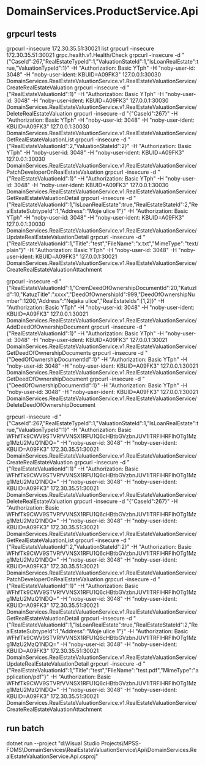 ﻿# DomainServices.ProductService.Api

## grpcurl tests
grpcurl -insecure 172.30.35.51:30021 list
grpcurl -insecure 172.30.35.51:30021 grpc.health.v1.Health/Check
grpcurl -insecure -d "{\"CaseId\":267,\"RealEstateTypeId\":1,\"ValuationStateId\":1,\"IsLoanRealEstate\":true,\"ValuationTypeId\":1}" -H "Authorization: Basic YTph" -H "noby-user-id: 3048" -H "noby-user-ident: KBUID=A09FK3" 127.0.0.1:30030 DomainServices.RealEstateValuationService.v1.RealEstateValuationService/CreateRealEstateValuation
grpcurl -insecure -d "{\"RealEstateValuationId\":1}" -H "Authorization: Basic YTph" -H "noby-user-id: 3048" -H "noby-user-ident: KBUID=A09FK3" 127.0.0.1:30030 DomainServices.RealEstateValuationService.v1.RealEstateValuationService/DeleteRealEstateValuation
grpcurl -insecure -d "{\"CaseId\":267}" -H "Authorization: Basic YTph" -H "noby-user-id: 3048" -H "noby-user-ident: KBUID=A09FK3" 127.0.0.1:30030 DomainServices.RealEstateValuationService.v1.RealEstateValuationService/GetRealEstateValuationList
grpcurl -insecure -d "{\"RealEstateValuationId\":2,\"ValuationStateId\":2}" -H "Authorization: Basic YTph" -H "noby-user-id: 3048" -H "noby-user-ident: KBUID=A09FK3" 127.0.0.1:30030 DomainServices.RealEstateValuationService.v1.RealEstateValuationService/PatchDeveloperOnRealEstateValuation
grpcurl -insecure -d "{\"RealEstateValuationId\":1}" -H "Authorization: Basic YTph" -H "noby-user-id: 3048" -H "noby-user-ident: KBUID=A09FK3" 127.0.0.1:30030 DomainServices.RealEstateValuationService.v1.RealEstateValuationService/GetRealEstateValuationDetail
grpcurl -insecure -d "{\"RealEstateValuationId\":1,\"IsLoanRealEstate\":true,\"RealEstateStateId\":2,\"RealEstateSubtypeId\":1,\"Address\":\"Moje ulice 1\"}" -H "Authorization: Basic YTph" -H "noby-user-id: 3048" -H "noby-user-ident: KBUID=A09FK3" 127.0.0.1:30030 DomainServices.RealEstateValuationService.v1.RealEstateValuationService/UpdateRealEstateValuationDetail
grpcurl -insecure -d "{\"RealEstateValuationId\":1,\"Title\":\"test\",\"FileName\":\"x.txt\",\"MimeType\":\"text/plain\"}" -H "Authorization: Basic YTph" -H "noby-user-id: 3048" -H "noby-user-ident: KBUID=A09FK3" 127.0.0.1:30021 DomainServices.RealEstateValuationService.v1.RealEstateValuationService/CreateRealEstateValuationAttachment

grpcurl -insecure -d "{\"RealEstateValuationId\":1,\"CremDeedOfOwnershipDocumentId\":20,\"KatuzId\":10,\"KatuzTitle\":\"xxxx\",\"DeedOfOwnershipId\":999,\"DeedOfOwnershipNumber\":1200,\"Address\":\"Nejaka ulice\",\"RealEstateIds\":[1,2]}" -H "Authorization: Basic YTph" -H "noby-user-id: 3048" -H "noby-user-ident: KBUID=A09FK3" 127.0.0.1:30021 DomainServices.RealEstateValuationService.v1.RealEstateValuationService/AddDeedOfOwnershipDocument
grpcurl -insecure -d "{\"RealEstateValuationId\":1}" -H "Authorization: Basic YTph" -H "noby-user-id: 3048" -H "noby-user-ident: KBUID=A09FK3" 127.0.0.1:30021 DomainServices.RealEstateValuationService.v1.RealEstateValuationService/GetDeedOfOwnershipDocuments
grpcurl -insecure -d "{\"DeedOfOwnershipDocumentId\":1}" -H "Authorization: Basic YTph" -H "noby-user-id: 3048" -H "noby-user-ident: KBUID=A09FK3" 127.0.0.1:30021 DomainServices.RealEstateValuationService.v1.RealEstateValuationService/GetDeedOfOwnershipDocument
grpcurl -insecure -d "{\"DeedOfOwnershipDocumentId\":1}" -H "Authorization: Basic YTph" -H "noby-user-id: 3048" -H "noby-user-ident: KBUID=A09FK3" 127.0.0.1:30021 DomainServices.RealEstateValuationService.v1.RealEstateValuationService/DeleteDeedOfOwnershipDocument

grpcurl -insecure -d "{\"CaseId\":267,\"RealEstateTypeId\":1,\"ValuationStateId\":1,\"IsLoanRealEstate\":true,\"ValuationTypeId\":1}" -H "Authorization: Basic WFhfTk9CWV9STVRfVVNSX1RFU1Q6cHBtbGVzbnJUV1lTRFlHRFIhOTg1Mzg1MzU2MzQ1NDQ=" -H "noby-user-id: 3048" -H "noby-user-ident: KBUID=A09FK3" 172.30.35.51:30021 DomainServices.RealEstateValuationService.v1.RealEstateValuationService/CreateRealEstateValuation
grpcurl -insecure -d "{\"RealEstateValuationId\":1}" -H "Authorization: Basic WFhfTk9CWV9STVRfVVNSX1RFU1Q6cHBtbGVzbnJUV1lTRFlHRFIhOTg1Mzg1MzU2MzQ1NDQ=" -H "noby-user-id: 3048" -H "noby-user-ident: KBUID=A09FK3" 172.30.35.51:30021 DomainServices.RealEstateValuationService.v1.RealEstateValuationService/DeleteRealEstateValuation
grpcurl -insecure -d "{\"CaseId\":267}" -H "Authorization: Basic WFhfTk9CWV9STVRfVVNSX1RFU1Q6cHBtbGVzbnJUV1lTRFlHRFIhOTg1Mzg1MzU2MzQ1NDQ=" -H "noby-user-id: 3048" -H "noby-user-ident: KBUID=A09FK3" 172.30.35.51:30021 DomainServices.RealEstateValuationService.v1.RealEstateValuationService/GetRealEstateValuationList
grpcurl -insecure -d "{\"RealEstateValuationId\":2,\"ValuationStateId\":2}" -H "Authorization: Basic WFhfTk9CWV9STVRfVVNSX1RFU1Q6cHBtbGVzbnJUV1lTRFlHRFIhOTg1Mzg1MzU2MzQ1NDQ=" -H "noby-user-id: 3048" -H "noby-user-ident: KBUID=A09FK3" 172.30.35.51:30021 DomainServices.RealEstateValuationService.v1.RealEstateValuationService/PatchDeveloperOnRealEstateValuation
grpcurl -insecure -d "{\"RealEstateValuationId\":1}" -H "Authorization: Basic WFhfTk9CWV9STVRfVVNSX1RFU1Q6cHBtbGVzbnJUV1lTRFlHRFIhOTg1Mzg1MzU2MzQ1NDQ=" -H "noby-user-id: 3048" -H "noby-user-ident: KBUID=A09FK3" 172.30.35.51:30021 DomainServices.RealEstateValuationService.v1.RealEstateValuationService/GetRealEstateValuationDetail
grpcurl -insecure -d "{\"RealEstateValuationId\":1,\"IsLoanRealEstate\":true,\"RealEstateStateId\":2,\"RealEstateSubtypeId\":1,\"Address\":\"Moje ulice 1\"}" -H "Authorization: Basic WFhfTk9CWV9STVRfVVNSX1RFU1Q6cHBtbGVzbnJUV1lTRFlHRFIhOTg1Mzg1MzU2MzQ1NDQ=" -H "noby-user-id: 3048" -H "noby-user-ident: KBUID=A09FK3" 172.30.35.51:30021 DomainServices.RealEstateValuationService.v1.RealEstateValuationService/UpdateRealEstateValuationDetail
grpcurl -insecure -d "{\"RealEstateValuationId\":1,\"Title\":\"test\",\"FileName\":\"test.pdf\",\"MimeType\":\"application/pdf\"}" -H "Authorization: Basic WFhfTk9CWV9STVRfVVNSX1RFU1Q6cHBtbGVzbnJUV1lTRFlHRFIhOTg1Mzg1MzU2MzQ1NDQ=" -H "noby-user-id: 3048" -H "noby-user-ident: KBUID=A09FK3" 172.30.35.51:30021 DomainServices.RealEstateValuationService.v1.RealEstateValuationService/CreateRealEstateValuationAttachment

## run batch
dotnet run --project "d:\Visual Studio Projects\MPSS-FOMS\DomainServices\RealEstateValuationService\Api\DomainServices.RealEstateValuationService.Api.csproj"
